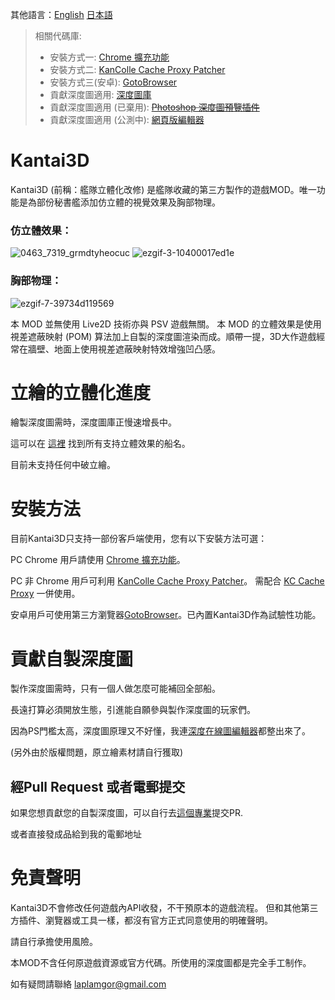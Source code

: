 其他語言：[English](https://github.com/laplamgor/kantai3d/blob/main/README.md) [日本語](https://github.com/laplamgor/kantai3d/blob/main/README.ja.md)


> 相關代碼庫:
> * 安裝方式一: [Chrome 擴充功能](https://github.com/laplamgor/kantai3d-chrome-extension)
> * 安裝方式二: [KanColle Cache Proxy Patcher](https://github.com/laplamgor/kantai3d-kccp-patcher)
> * 安裝方式三(安卓): [GotoBrowser](https://github.com/antest1/GotoBrowser)
> * 貢獻深度圖適用: [深度圖庫](https://github.com/laplamgor/kantai3d-depth-maps)
> * 貢獻深度圖適用 (已棄用): ~~[Photoshop 深度圖預覽插件](https://github.com/laplamgor/kantai3d-photoshop-extension)~~
> * 貢獻深度圖適用 (公測中): [網頁版編輯器](https://github.com/laplamgor/kantai3d-online-editor)



# Kantai3D
Kantai3D (前稱：艦隊立體化改修) 是艦隊收藏的第三方製作的遊戲MOD。唯一功能是為部份秘書艦添加仿立體的視覺效果及胸部物理。


### 仿立體效果：

![0463_7319_grmdtyheocuc](https://user-images.githubusercontent.com/11514317/96752931-b8a0c980-1401-11eb-8e42-1b02b336435d.gif) ![ezgif-3-10400017ed1e](https://user-images.githubusercontent.com/11514317/97005334-e0fb0600-1570-11eb-97b3-85896c1a463b.gif)

### 胸部物理：

![ezgif-7-39734d119569](https://user-images.githubusercontent.com/11514317/134775124-3ceb0bc6-a425-47c9-8219-5fb181767ade.gif)

本 MOD 並無使用 Live2D 技術亦與 PSV 遊戲無關。 本 MOD 的立體效果是使用視差遮蔽映射 (POM) 算法加上自製的深度圖渲染而成。順帶一提，3D大作遊戲經常在牆壁、地面上使用視差遮蔽映射特效增強凹凸感。


# 立繪的立體化進度

繪製深度圖需時，深度圖庫正慢速增長中。

這可以在 [這裡](https://github.com/users/laplamgor/projects/1#column-10244994) 找到所有支持立體效果的船名。

目前未支持任何中破立繪。

# 安裝方法

目前Kantai3D只支持一部份客戶端使用，您有以下安裝方法可選：

PC Chrome 用戶請使用 [Chrome 擴充功能](https://github.com/laplamgor/kantai3d-chrome-extension)。

PC 非 Chrome 用戶可利用 [KanColle Cache Proxy Patcher](https://github.com/laplamgor/kantai3d-kccp-patcher)。
需配合 [KC Cache Proxy](https://github.com/Tibowl/KCCacheProxy) 一併使用。

安卓用戶可使用第三方瀏覽器[GotoBrowser](https://github.com/antest1/GotoBrowser)。已內置Kantai3D作為試驗性功能。

# 貢獻自製深度圖

製作深度圖需時，只有一個人做怎麼可能補回全部船。

長遠打算必須開放生態，引進能自願參與製作深度圖的玩家們。

因為PS門檻太高，深度圖原理又不好懂，我連[深度在線圖編輯器](https://github.com/laplamgor/kantai3d-online-editor)都整出來了。

(另外由於版權問題，原立繪素材請自行獲取)

## 經Pull Request 或者電郵提交

如果您想貢獻您的自製深度圖，可以自行去[這個專業](https://github.com/laplamgor/kantai3d-depth-maps)提交PR.

或者直接發成品給到我的電郵地址



# 免責聲明
Kantai3D不會修改任何遊戲內API收發，不干預原本的遊戲流程。
但和其他第三方插件、瀏覽器或工具一樣，都沒有官方正式同意使用的明確聲明。

請自行承擔使用風險。

本MOD不含任何原遊戲資源或官方代碼。所使用的深度圖都是完全手工制作。

如有疑問請聯絡 laplamgor@gmail.com
